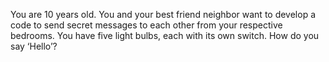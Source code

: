 You are 10 years old. You and your best friend neighbor want to develop a code to send secret messages to each other from your respective bedrooms. You have five light bulbs, each with its own switch. How do you say ‘Hello’?
